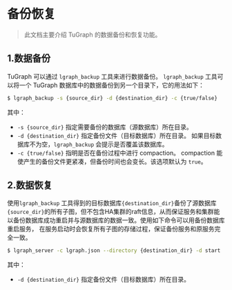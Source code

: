 # 备份恢复

> 此文档主要介绍 TuGraph 的数据备份和恢复功能。

## 1.数据备份

TuGraph 可以通过 `lgraph_backup` 工具来进行数据备份。
`lgraph_backup` 工具可以将一个 TuGraph 数据库中的数据备份到另一个目录下，它的用法如下：

```bash
$ lgraph_backup -s {source_dir} -d {destination_dir} -c {true/false}
```

其中：

- `-s {source_dir}` 指定需要备份的数据库（源数据库）所在目录。
- `-d {destination_dir}` 指定备份文件（目标数据库）所在目录。
  如果目标数据库不为空，`lgraph_backup` 会提示是否覆盖该数据库。
- `-c {true/false}` 指明是否在备份过程中进行 compaction。
  compaction 能使产生的备份文件更紧凑，但备份时间也会变长。该选项默认为 `true`。

## 2.数据恢复

使用`lgraph_backup` 工具得到的目标数据库`{destination_dir}`备份了源数据库
`{source_dir}`的所有子图，但不包含HA集群的raft信息，从而保证服务和集群能
以备份数据库成功重启并与源数据库的数据一致。使用如下命令可以用备份数据库重启服务，
在服务启动时会恢复所有子图的存储过程，保证备份服务和原服务完全一致。

```bash
$ lgraph_server -c lgraph.json --directory {destination_dir} -d start
```

其中：

- `-d {destination_dir}` 指定备份文件（目标数据库）所在目录。